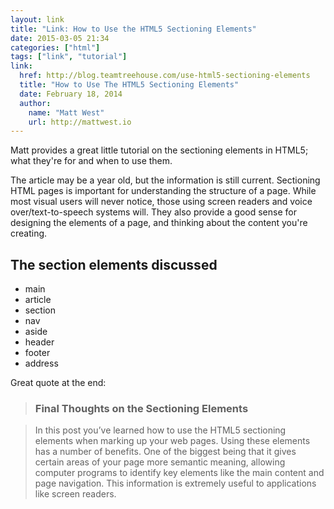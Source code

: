 ```yaml
---
layout: link
title: "Link: How to Use the HTML5 Sectioning Elements"
date: 2015-03-05 21:34
categories: ["html"]
tags: ["link", "tutorial"]
link:
  href: http://blog.teamtreehouse.com/use-html5-sectioning-elements
  title: "How to Use The HTML5 Sectioning Elements"
  date: February 18, 2014
  author:
    name: "Matt West"
    url: http://mattwest.io
---
```


Matt provides a great little tutorial on
the sectioning elements in HTML5; what they're for and when to use
them.

The article may be a year old, but the information is still
current. Sectioning HTML pages is important for understanding the
structure of a page. While most visual users will never notice, those
using screen readers and voice over/text-to-speech systems will. They
also provide a good sense for designing the elements of a page, and
thinking about the content you're creating.

## The section elements discussed

* main
* article
* section
* nav
* aside
* header
* footer
* address

Great quote at the end:

> ### Final Thoughts on the Sectioning Elements

> In this post you’ve learned how to use the HTML5 sectioning elements
> when marking up your web pages. Using these elements has a number of
> benefits. One of the biggest being that it gives certain areas of
> your page more semantic meaning, allowing computer programs to
> identify key elements like the main content and page
> navigation. This information is extremely useful to applications
> like screen readers.



